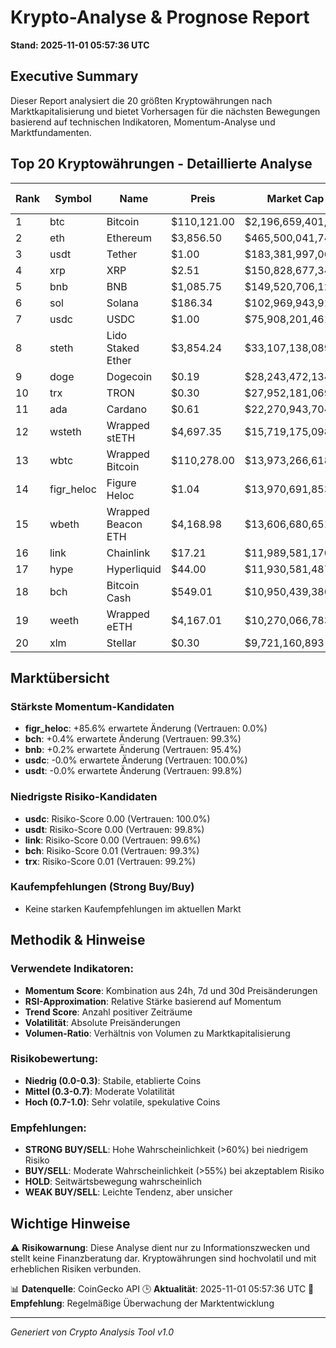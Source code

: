 # Krypto-Analyse & Prognose Report
**Stand: 2025-11-01 05:57:36 UTC**

## Executive Summary

Dieser Report analysiert die 20 größten Kryptowährungen nach Marktkapitalisierung und bietet Vorhersagen für die nächsten Bewegungen basierend auf technischen Indikatoren, Momentum-Analyse und Marktfundamenten.

## Top 20 Kryptowährungen - Detaillierte Analyse

|   Rank | Symbol     | Name               | Preis       | Market Cap         | Wahrscheinlichkeit ↑   | Wahrscheinlichkeit ↓   | Seitwärts   | Erwartete Änderung   | Empfehlung   | Vertrauen   |
|--------|------------|--------------------|-------------|--------------------|------------------------|------------------------|-------------|----------------------|--------------|-------------|
|      1 | btc        | Bitcoin            | $110,121.00 | $2,196,659,401,298 | 35.7%                  | 42.9%                  | 21.4%       | -1.2%                | WEAK SELL    | 98.9%       |
|      2 | eth        | Ethereum           | $3,856.50   | $465,500,041,746   | 35.7%                  | 42.9%                  | 21.4%       | -2.0%                | WEAK SELL    | 99.1%       |
|      3 | usdt       | Tether             | $1.00       | $183,381,997,061   | 36.7%                  | 43.3%                  | 20.0%       | -0.0%                | WEAK SELL    | 99.8%       |
|      4 | xrp        | XRP                | $2.51       | $150,828,677,346   | 35.7%                  | 42.9%                  | 21.4%       | -2.4%                | WEAK SELL    | 94.8%       |
|      5 | bnb        | BNB                | $1,085.75   | $149,520,706,129   | 35.7%                  | 42.9%                  | 21.4%       | +0.2%                | WEAK SELL    | 95.4%       |
|      6 | sol        | Solana             | $186.34     | $102,969,943,917   | 26.7%                  | 53.3%                  | 20.0%       | -3.0%                | WEAK SELL    | 97.9%       |
|      7 | usdc       | USDC               | $1.00       | $75,908,201,461    | 36.7%                  | 43.3%                  | 20.0%       | -0.0%                | WEAK SELL    | 100.0%      |
|      8 | steth      | Lido Staked Ether  | $3,854.24   | $33,107,138,089    | 35.7%                  | 42.9%                  | 21.4%       | -2.0%                | WEAK SELL    | 99.2%       |
|      9 | doge       | Dogecoin           | $0.19       | $28,243,472,134    | 26.7%                  | 53.3%                  | 20.0%       | -4.8%                | WEAK SELL    | 96.6%       |
|     10 | trx        | TRON               | $0.30       | $27,952,181,069    | 35.7%                  | 42.9%                  | 21.4%       | -2.1%                | WEAK SELL    | 99.2%       |
|     11 | ada        | Cardano            | $0.61       | $22,270,943,704    | 26.7%                  | 53.3%                  | 20.0%       | -5.5%                | WEAK SELL    | 97.3%       |
|     12 | wsteth     | Wrapped stETH      | $4,697.35   | $15,719,175,098    | 35.7%                  | 42.9%                  | 21.4%       | -1.9%                | WEAK SELL    | 98.6%       |
|     13 | wbtc       | Wrapped Bitcoin    | $110,278.00 | $13,973,266,618    | 35.7%                  | 42.9%                  | 21.4%       | -1.1%                | WEAK SELL    | 98.4%       |
|     14 | figr_heloc | Figure Heloc       | $1.04       | $13,970,691,853    | 37.3%                  | 29.3%                  | 33.3%       | +85.6%               | WEAK BUY     | 0.0%        |
|     15 | wbeth      | Wrapped Beacon ETH | $4,168.98   | $13,606,680,651    | 35.7%                  | 42.9%                  | 21.4%       | -1.9%                | WEAK SELL    | 98.6%       |
|     16 | link       | Chainlink          | $17.21      | $11,989,581,170    | 26.7%                  | 53.3%                  | 20.0%       | -4.2%                | WEAK SELL    | 99.6%       |
|     17 | hype       | Hyperliquid        | $44.00      | $11,930,581,487    | 35.7%                  | 42.9%                  | 21.4%       | -0.6%                | WEAK SELL    | 88.1%       |
|     18 | bch        | Bitcoin Cash       | $549.01     | $10,950,439,386    | 42.9%                  | 35.7%                  | 21.4%       | +0.4%                | WEAK BUY     | 99.3%       |
|     19 | weeth      | Wrapped eETH       | $4,167.01   | $10,270,066,783    | 35.7%                  | 42.9%                  | 21.4%       | -1.9%                | WEAK SELL    | 98.6%       |
|     20 | xlm        | Stellar            | $0.30       | $9,721,160,893     | 26.7%                  | 53.3%                  | 20.0%       | -4.5%                | WEAK SELL    | 98.4%       |

## Marktübersicht

### Stärkste Momentum-Kandidaten
- **figr_heloc**: +85.6% erwartete Änderung (Vertrauen: 0.0%)
- **bch**: +0.4% erwartete Änderung (Vertrauen: 99.3%)
- **bnb**: +0.2% erwartete Änderung (Vertrauen: 95.4%)
- **usdc**: -0.0% erwartete Änderung (Vertrauen: 100.0%)
- **usdt**: -0.0% erwartete Änderung (Vertrauen: 99.8%)


### Niedrigste Risiko-Kandidaten
- **usdc**: Risiko-Score 0.00 (Vertrauen: 100.0%)
- **usdt**: Risiko-Score 0.00 (Vertrauen: 99.8%)
- **link**: Risiko-Score 0.00 (Vertrauen: 99.6%)
- **bch**: Risiko-Score 0.01 (Vertrauen: 99.3%)
- **trx**: Risiko-Score 0.01 (Vertrauen: 99.2%)


### Kaufempfehlungen (Strong Buy/Buy)
- Keine starken Kaufempfehlungen im aktuellen Markt


## Methodik & Hinweise

### Verwendete Indikatoren:
- **Momentum Score**: Kombination aus 24h, 7d und 30d Preisänderungen
- **RSI-Approximation**: Relative Stärke basierend auf Momentum
- **Trend Score**: Anzahl positiver Zeiträume
- **Volatilität**: Absolute Preisänderungen
- **Volumen-Ratio**: Verhältnis von Volumen zu Marktkapitalisierung

### Risikobewertung:
- **Niedrig (0.0-0.3)**: Stabile, etablierte Coins
- **Mittel (0.3-0.7)**: Moderate Volatilität
- **Hoch (0.7-1.0)**: Sehr volatile, spekulative Coins

### Empfehlungen:
- **STRONG BUY/SELL**: Hohe Wahrscheinlichkeit (>60%) bei niedrigem Risiko
- **BUY/SELL**: Moderate Wahrscheinlichkeit (>55%) bei akzeptablem Risiko
- **HOLD**: Seitwärtsbewegung wahrscheinlich
- **WEAK BUY/SELL**: Leichte Tendenz, aber unsicher

## Wichtige Hinweise

⚠️ **Risikowarnung**: Diese Analyse dient nur zu Informationszwecken und stellt keine Finanzberatung dar. Kryptowährungen sind hochvolatil und mit erheblichen Risiken verbunden.

📊 **Datenquelle**: CoinGecko API
🕒 **Aktualität**: 2025-11-01 05:57:36 UTC
🔄 **Empfehlung**: Regelmäßige Überwachung der Marktentwicklung

---
*Generiert von Crypto Analysis Tool v1.0*
